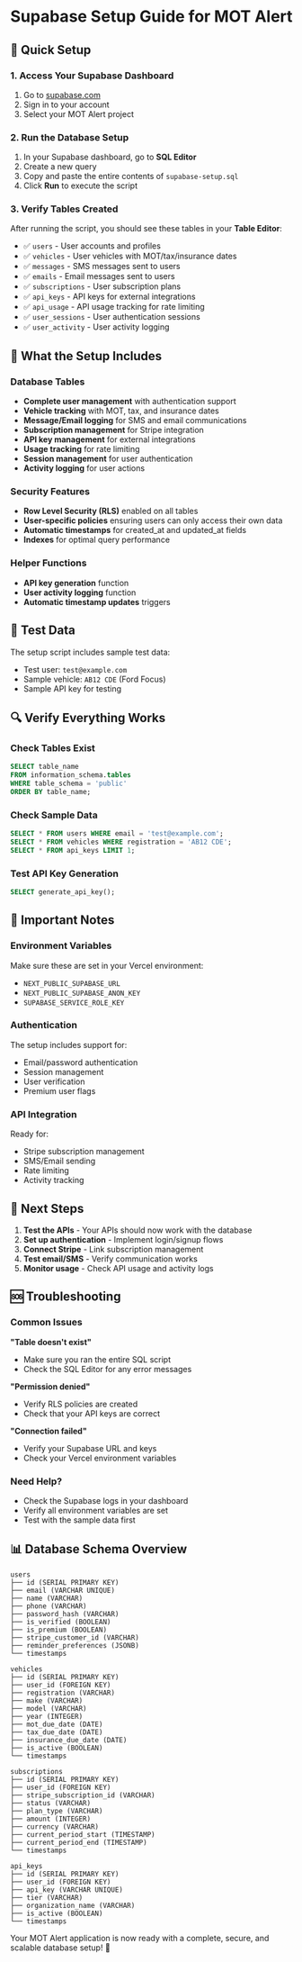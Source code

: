 # Supabase Setup Guide for MOT Alert

## 🚀 Quick Setup

### 1. Access Your Supabase Dashboard
1. Go to [supabase.com](https://supabase.com)
2. Sign in to your account
3. Select your MOT Alert project

### 2. Run the Database Setup
1. In your Supabase dashboard, go to **SQL Editor**
2. Create a new query
3. Copy and paste the entire contents of `supabase-setup.sql`
4. Click **Run** to execute the script

### 3. Verify Tables Created
After running the script, you should see these tables in your **Table Editor**:

- ✅ `users` - User accounts and profiles
- ✅ `vehicles` - User vehicles with MOT/tax/insurance dates
- ✅ `messages` - SMS messages sent to users
- ✅ `emails` - Email messages sent to users
- ✅ `subscriptions` - User subscription plans
- ✅ `api_keys` - API keys for external integrations
- ✅ `api_usage` - API usage tracking for rate limiting
- ✅ `user_sessions` - User authentication sessions
- ✅ `user_activity` - User activity logging

## 🔧 What the Setup Includes

### Database Tables
- **Complete user management** with authentication support
- **Vehicle tracking** with MOT, tax, and insurance dates
- **Message/Email logging** for SMS and email communications
- **Subscription management** for Stripe integration
- **API key management** for external integrations
- **Usage tracking** for rate limiting
- **Session management** for user authentication
- **Activity logging** for user actions

### Security Features
- **Row Level Security (RLS)** enabled on all tables
- **User-specific policies** ensuring users can only access their own data
- **Automatic timestamps** for created_at and updated_at fields
- **Indexes** for optimal query performance

### Helper Functions
- **API key generation** function
- **User activity logging** function
- **Automatic timestamp updates** triggers

## 🧪 Test Data
The setup script includes sample test data:
- Test user: `test@example.com`
- Sample vehicle: `AB12 CDE` (Ford Focus)
- Sample API key for testing

## 🔍 Verify Everything Works

### Check Tables Exist
```sql
SELECT table_name 
FROM information_schema.tables 
WHERE table_schema = 'public' 
ORDER BY table_name;
```

### Check Sample Data
```sql
SELECT * FROM users WHERE email = 'test@example.com';
SELECT * FROM vehicles WHERE registration = 'AB12 CDE';
SELECT * FROM api_keys LIMIT 1;
```

### Test API Key Generation
```sql
SELECT generate_api_key();
```

## 🚨 Important Notes

### Environment Variables
Make sure these are set in your Vercel environment:
- `NEXT_PUBLIC_SUPABASE_URL`
- `NEXT_PUBLIC_SUPABASE_ANON_KEY`
- `SUPABASE_SERVICE_ROLE_KEY`

### Authentication
The setup includes support for:
- Email/password authentication
- Session management
- User verification
- Premium user flags

### API Integration
Ready for:
- Stripe subscription management
- SMS/Email sending
- Rate limiting
- Activity tracking

## 🔄 Next Steps

1. **Test the APIs** - Your APIs should now work with the database
2. **Set up authentication** - Implement login/signup flows
3. **Connect Stripe** - Link subscription management
4. **Test email/SMS** - Verify communication works
5. **Monitor usage** - Check API usage and activity logs

## 🆘 Troubleshooting

### Common Issues

**"Table doesn't exist"**
- Make sure you ran the entire SQL script
- Check the SQL Editor for any error messages

**"Permission denied"**
- Verify RLS policies are created
- Check that your API keys are correct

**"Connection failed"**
- Verify your Supabase URL and keys
- Check your Vercel environment variables

### Need Help?
- Check the Supabase logs in your dashboard
- Verify all environment variables are set
- Test with the sample data first

## 📊 Database Schema Overview

```
users
├── id (SERIAL PRIMARY KEY)
├── email (VARCHAR UNIQUE)
├── name (VARCHAR)
├── phone (VARCHAR)
├── password_hash (VARCHAR)
├── is_verified (BOOLEAN)
├── is_premium (BOOLEAN)
├── stripe_customer_id (VARCHAR)
├── reminder_preferences (JSONB)
└── timestamps

vehicles
├── id (SERIAL PRIMARY KEY)
├── user_id (FOREIGN KEY)
├── registration (VARCHAR)
├── make (VARCHAR)
├── model (VARCHAR)
├── year (INTEGER)
├── mot_due_date (DATE)
├── tax_due_date (DATE)
├── insurance_due_date (DATE)
├── is_active (BOOLEAN)
└── timestamps

subscriptions
├── id (SERIAL PRIMARY KEY)
├── user_id (FOREIGN KEY)
├── stripe_subscription_id (VARCHAR)
├── status (VARCHAR)
├── plan_type (VARCHAR)
├── amount (INTEGER)
├── currency (VARCHAR)
├── current_period_start (TIMESTAMP)
├── current_period_end (TIMESTAMP)
└── timestamps

api_keys
├── id (SERIAL PRIMARY KEY)
├── user_id (FOREIGN KEY)
├── api_key (VARCHAR UNIQUE)
├── tier (VARCHAR)
├── organization_name (VARCHAR)
├── is_active (BOOLEAN)
└── timestamps
```

Your MOT Alert application is now ready with a complete, secure, and scalable database setup! 🎉 